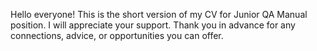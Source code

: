 Hello everyone!
This is the short version of my CV for Junior QA Manual position.
I will appreciate your support. Thank you in advance for any connections, advice, or opportunities you can offer.
